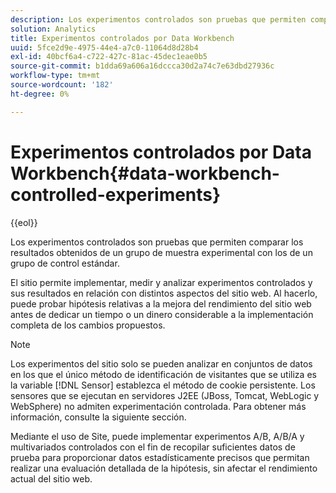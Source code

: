 ```yaml
---
description: Los experimentos controlados son pruebas que permiten comparar los resultados obtenidos de un grupo de muestra experimental con los de un grupo de control estándar.
solution: Analytics
title: Experimentos controlados por Data Workbench
uuid: 5fce2d9e-4975-44e4-a7c0-11064d8d28b4
exl-id: 40bcf6a4-c722-427c-81ac-45dec1eae0b5
source-git-commit: b1dda69a606a16dccca30d2a74c7e63dbd27936c
workflow-type: tm+mt
source-wordcount: '182'
ht-degree: 0%

---
```


# Experimentos controlados por Data Workbench{#data-workbench-controlled-experiments}

{{eol}}

Los experimentos controlados son pruebas que permiten comparar los resultados obtenidos de un grupo de muestra experimental con los de un grupo de control estándar.

El sitio permite implementar, medir y analizar experimentos controlados y sus resultados en relación con distintos aspectos del sitio web. Al hacerlo, puede probar hipótesis relativas a la mejora del rendimiento del sitio web antes de dedicar un tiempo o un dinero considerable a la implementación completa de los cambios propuestos.

>[!NOTE]
>
>Los experimentos del sitio solo se pueden analizar en conjuntos de datos en los que el único método de identificación de visitantes que se utiliza es la variable [!DNL Sensor] establezca el método de cookie persistente. Los sensores que se ejecutan en servidores J2EE (JBoss, Tomcat, WebLogic y WebSphere) no admiten experimentación controlada. Para obtener más información, consulte la siguiente sección.

Mediante el uso de Site, puede implementar experimentos A/B, A/B/A y multivariados controlados con el fin de recopilar suficientes datos de prueba para proporcionar datos estadísticamente precisos que permitan realizar una evaluación detallada de la hipótesis, sin afectar el rendimiento actual del sitio web.
